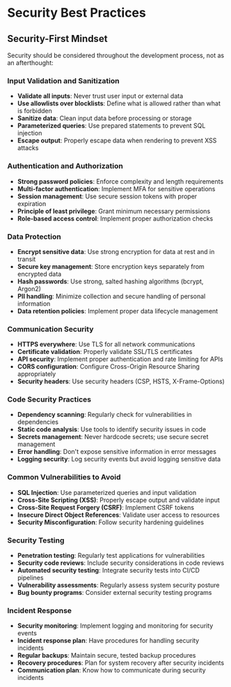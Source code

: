 # Security Best Practices

## Security-First Mindset

Security should be considered throughout the development process, not as an afterthought:

### Input Validation and Sanitization
- **Validate all inputs**: Never trust user input or external data
- **Use allowlists over blocklists**: Define what is allowed rather than what is forbidden
- **Sanitize data**: Clean input data before processing or storage
- **Parameterized queries**: Use prepared statements to prevent SQL injection
- **Escape output**: Properly escape data when rendering to prevent XSS attacks

### Authentication and Authorization
- **Strong password policies**: Enforce complexity and length requirements
- **Multi-factor authentication**: Implement MFA for sensitive operations
- **Session management**: Use secure session tokens with proper expiration
- **Principle of least privilege**: Grant minimum necessary permissions
- **Role-based access control**: Implement proper authorization checks

### Data Protection
- **Encrypt sensitive data**: Use strong encryption for data at rest and in transit
- **Secure key management**: Store encryption keys separately from encrypted data
- **Hash passwords**: Use strong, salted hashing algorithms (bcrypt, Argon2)
- **PII handling**: Minimize collection and secure handling of personal information
- **Data retention policies**: Implement proper data lifecycle management

### Communication Security
- **HTTPS everywhere**: Use TLS for all network communications
- **Certificate validation**: Properly validate SSL/TLS certificates
- **API security**: Implement proper authentication and rate limiting for APIs
- **CORS configuration**: Configure Cross-Origin Resource Sharing appropriately
- **Security headers**: Use security headers (CSP, HSTS, X-Frame-Options)

### Code Security Practices
- **Dependency scanning**: Regularly check for vulnerabilities in dependencies
- **Static code analysis**: Use tools to identify security issues in code
- **Secrets management**: Never hardcode secrets; use secure secret management
- **Error handling**: Don't expose sensitive information in error messages
- **Logging security**: Log security events but avoid logging sensitive data

### Common Vulnerabilities to Avoid
- **SQL Injection**: Use parameterized queries and input validation
- **Cross-Site Scripting (XSS)**: Properly escape output and validate input
- **Cross-Site Request Forgery (CSRF)**: Implement CSRF tokens
- **Insecure Direct Object References**: Validate user access to resources
- **Security Misconfiguration**: Follow security hardening guidelines

### Security Testing
- **Penetration testing**: Regularly test applications for vulnerabilities
- **Security code reviews**: Include security considerations in code reviews
- **Automated security testing**: Integrate security tests into CI/CD pipelines
- **Vulnerability assessments**: Regularly assess system security posture
- **Bug bounty programs**: Consider external security testing programs

### Incident Response
- **Security monitoring**: Implement logging and monitoring for security events
- **Incident response plan**: Have procedures for handling security incidents
- **Regular backups**: Maintain secure, tested backup procedures
- **Recovery procedures**: Plan for system recovery after security incidents
- **Communication plan**: Know how to communicate during security incidents
